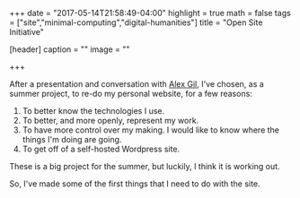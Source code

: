 +++
date = "2017-05-14T21:58:49-04:00"
highlight = true
math = false
tags = ["site","minimal-computing","digital-humanities"]
title = "Open Site Initiative"

[header]
  caption = ""
  image = ""

+++

After a presentation and conversation with [Alex Gil](https://digitalscholars.wordpress.com/2017/04/24/alex-gil-followup/), I've chosen, as a summer project, to re-do my personal website, for a few reasons:

  1. To better know the technologies I use.
  2. To better, and more openly, represent my work.
  3. To have more control over my making. I would like to know where the things I'm doing are going.
  4. To get off of a self-hosted Wordpress site.

These is a big project for the summer, but luckily, I think it is working out.

So, I've made some of the first things that I need to do with the site.

